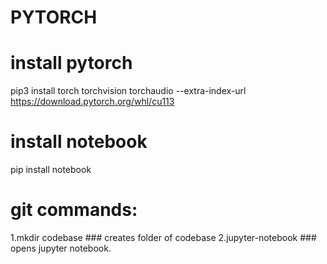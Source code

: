 # PYTORCH

# install pytorch
pip3 install torch torchvision torchaudio --extra-index-url https://download.pytorch.org/whl/cu113

# install notebook
pip install notebook

# git commands:
1.mkdir codebase ### creates folder of codebase
2.jupyter-notebook ### opens jupyter notebook.